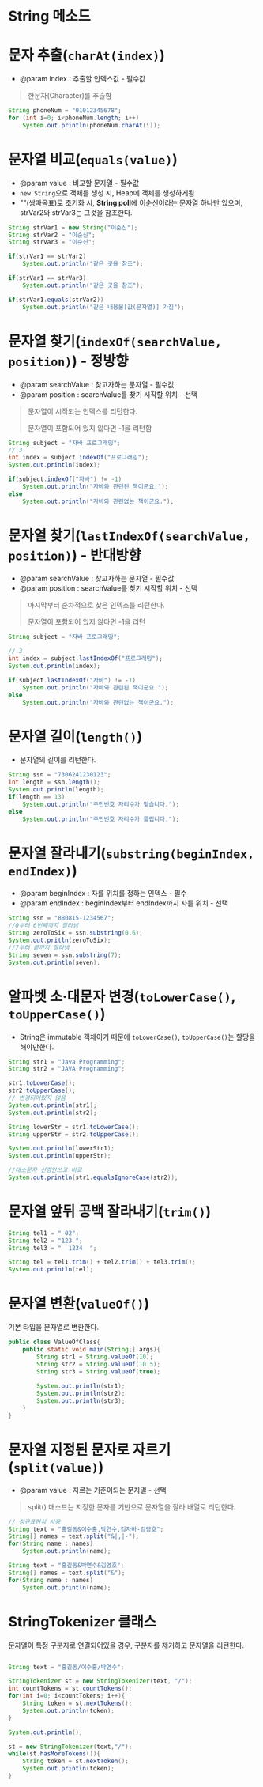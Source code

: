 # String 메소드

# 문자 추출(`charAt(index)`)
- @param index : 추출할 인덱스값 - 필수값
> 한문자(Character)를 추출함
```java
String phoneNum = "01012345678";
for (int i=0; i<phoneNum.length; i++)
    System.out.println(phoneNum.charAt(i));
```

# 문자열 비교(`equals(value)`)
- @param value : 비교할 문자열 - 필수값
- `new String`으로 객체를 생성 시, Heap에 객체를 생성하게됨
- ""(쌍따옴표)로 초기화 시, **String poll**에 이순신이라는 문자열 하나만 있으며, strVar2와 strVar3는 그것을 참조한다.

```java
String strVar1 = new String("이순신");
String strVar2 = "이순신";
String strVar3 = "이순신";

if(strVar1 == strVar2)
    System.out.println("같은 곳을 참조");

if(strVar1 == strVar3)
    System.out.println("같은 곳을 참조");

if(strVar1.equals(strVar2))
    System.out.println("같은 내용물[값(문자열)] 가짐");
```


# 문자열 찾기(`indexOf(searchValue, position)`) - 정방향
- @param searchValue : 찾고자하는 문자열 - 필수값
- @param position : searchValue를 찾기 시작할 위치 - 선택
> 문자열이 시작되는 인덱스를 리턴한다.
> 
> 문자열이 포함되어 있지 않다면 -1을 리턴함

```java
String subject = "자바 프로그래밍";
// 3
int index = subject.indexOf("프로그래밍");
System.out.println(index);

if(subject.indexOf("자바") != -1)
    System.out.println("자바와 관련된 책이군요.");
else
    System.out.println("자바와 관련없는 책이군요.");
```

# 문자열 찾기(`lastIndexOf(searchValue, position)`) - 반대방향
- @param searchValue : 찾고자하는 문자열 - 필수값
- @param position : searchValue를 찾기 시작할 위치 - 선택
> 마지막부터 순차적으로 찾은 인덱스를 리턴한다.
>
> 문자열이 포함되어 있지 않다면 -1을 리턴

```java
String subject = "자바 프로그래밍";

// 3
int index = subject.lastIndexOf("프로그래밍");
System.out.println(index);

if(subject.lastIndexOf("자바") != -1)
    System.out.println("자바와 관련된 책이군요.");
else
    System.out.println("자바와 관련없는 책이군요.");
```

# 문자열 길이(`length()`)
- 문자열의 길이를 리턴한다.

```java
String ssn = "7306241230123";
int length = ssn.length();
System.out.println(length);
if(length == 13)
    System.out.println("주민번호 자리수가 맞습니다.");
else
    System.out.println("주민번호 자리수가 틀립니다.");           
```

# 문자열 잘라내기(`substring(beginIndex, endIndex)`)
- @param beginIndex : 자를 위치를 정하는 인덱스 - 필수
- @param endIndex : beginIndex부터 endIndex까지 자를 위치 - 선택

```java
String ssn = "880815-1234567";
//0부터 6번째까지 잘라냄        
String zeroToSix = ssn.substring(0,6);
System.out.pritln(zeroToSix);
//7부터 끝까지 잘라냄
String seven = ssn.substring(7);
System.out.println(seven);
```

# 알파벳 소·대문자 변경(`toLowerCase()`, `toUpperCase()`)
- String은 immutable 객체이기 때문에 `toLowerCase()`, `toUpperCase()`는 할당을 해야만한다.

```java
String str1 = "Java Programming";
String str2 = "JAVA Programming";

str1.toLowerCase();
str2.toUpperCase();
// 변경되어있지 않음
System.out.println(str1);
System.out.println(str2);

String lowerStr = str1.toLowerCase();
String upperStr = str2.toUpperCase();

System.out.println(lowerStr1);
System.out.println(upperStr);

//대소문자 신경안쓰고 비교       
System.out.println(str1.equalsIgnoreCase(str2));
```

# 문자열 앞뒤 공백 잘라내기(`trim()`)
```java
String tel1 = " 02";
String tel2 = "123 ";
String tel3 = "  1234  ";

String tel = tel1.trim() + tel2.trim() + tel3.trim();
System.out.println(tel);
```

# 문자열 변환(`valueOf()`)
기본 타입을 문자열로 변환한다.

~~~java
public class ValueOfClass{
    public static void main(String[] args){
        String str1 = String.valueOf(10);
        String str2 = String.valueOf(10.5);
        String str3 = String.valueOf(true);
        
        System.out.println(str1);
        System.out.println(str2);
        System.out.println(str3);
    }
}
~~~

# 문자열 지정된 문자로 자르기 (`split(value)`)
- @param value : 자르는 기준이되는 문자열 - 선택

> split() 매소드는 지정한 문자를 기반으로 문자열을 잘라 배열로 리턴한다.

```java
// 정규표현식 사용
String text = "홍길동&이수홍,박연수,김자바-김영호";
String[] names = text.split("&|,|-");
for(String name : names)
    System.out.println(name);

String text = "홍길동&박연수&김영호";
String[] names = text.split("&");
for(String name : names)
    System.out.println(name);

```

# StringTokenizer 클래스
문자열이 특정 구분자로 연결되어있을 경우, 구분자를 제거하고 문자열을 리턴한다.

```java

String text = "홍길동/이수홍/박연수";

StringTokenizer st = new StringTokenizer(text, "/");
int countTokens = st.countTokens();
for(int i=0; i<countTokens; i++){
    String token = st.nextTokens();
    System.out.println(token);
}

System.out.println();

st = new StringTokenizer(text,"/");
while(st.hasMoreTokens()){
    String token = st.nextToken();
    System.out.println(token);
}
```